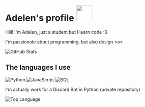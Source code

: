 # Adelen's profile  <img src="https://media.tenor.com/images/fb61457a217341894bd5ba5ad0311f70/tenor.gif" width="50">

Hiii! I'm Adelen, just a student but I learn code :3

I'm passionate about programming, but also design >o>
<br>

<img alt = "GitHub Stats" src="https://github-readme-stats.vercel.app/api?username=Adelenade&show_icons=true&hide=issues&theme=cobalt">

## The languages I use
![Python](https://img.shields.io/badge/-Python-informational?style=for-the-badge&logo=Python&logoColor=white)
![JavaScript](https://img.shields.io/badge/-JavaScript-E7BA15?style=for-the-badge&logo=JavaScript&logoColor=white)
![SQL](https://img.shields.io/badge/-SQL-lightgrey?style=for-the-badge&logo=MySQL&logoColor=white)
<br>

I'm actually work for a Discord Bot in Python (private repository)

<img alt = "Top Language" src="https://github-readme-stats.vercel.app/api/top-langs/?username=Adelenade&theme=cobalt&layout=compact">
